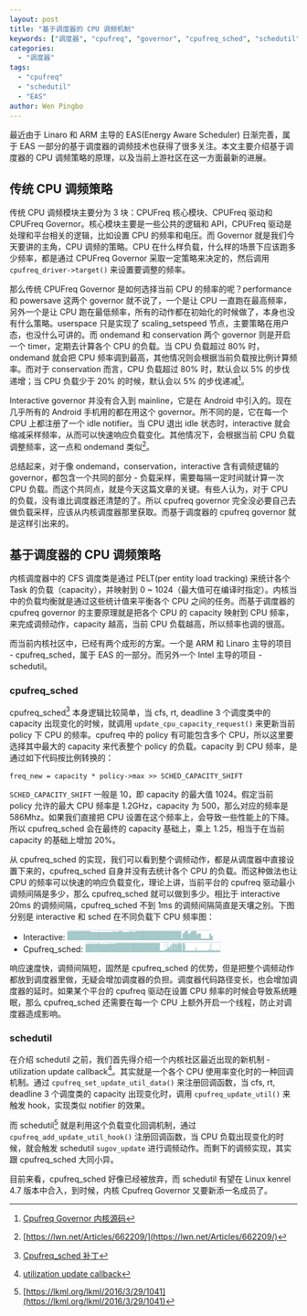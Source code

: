 ```yaml
---
layout: post
title: "基于调度器的 CPU 调频机制"
keywords: ["调度器", "cpufreq", "governor", "cpufreq_sched", "schedutil"]
categories:
  - "调度器"
tags:
  - "cpufreq"
  - "schedutil"
  - "EAS"
author: Wen Pingbo
---
```


最近由于 Linaro 和 ARM 主导的 EAS(Energy Aware Scheduler) 日渐完善，属于 EAS 一部分的基于调度器的调频技术也获得了很多关注。本文主要介绍基于调度器的 CPU 调频策略的原理，以及当前上游社区在这一方面最新的进展。

## 传统 CPU 调频策略

传统 CPU 调频模块主要分为 3 块：CPUFreq 核心模块、CPUFreq 驱动和 CPUFreq Governor。核心模块主要是一些公共的逻辑和 API，CPUFreq 驱动是处理和平台相关的逻辑，比如设置 CPU 的频率和电压。而 Governor 就是我们今天要讲的主角，CPU 调频的策略。CPU 在什么样负载，什么样的场景下应该跑多少频率，都是通过 CPUFreq Governor 采取一定策略来决定的，然后调用 `cpufreq_driver->target()` 来设置要调整的频率。

那么传统 CPUFreq Governor 是如何选择当前 CPU 的频率的呢？performance 和 powersave 这两个 governor 就不说了，一个是让 CPU 一直跑在最高频率，另外一个是让 CPU 跑在最低频率，所有的动作都在初始化的时候做了，本身也没有什么策略。userspace 只是实现了 scaling_setspeed 节点，主要策略在用户态，也没什么可讲的。而 ondemand 和 conservation 两个 governor 则是开启一个 timer，定期去计算各个 CPU 的负载。当 CPU 负载超过 80% 时，ondemand 就会把 CPU 频率调到最高，其他情况则会根据当前负载按比例计算频率。而对于 conservation 而言，CPU 负载超过 80% 时，默认会以 5% 的步伐递增；当 CPU 负载少于 20% 的时候，默认会以 5% 的步伐递减[^cpufreq_source]。

Interactive governor 并没有合入到 mainline，它是在 Android 中引入的。现在几乎所有的 Android 手机用的都在用这个 governor。所不同的是，它在每一个 CPU 上都注册了一个 idle notifier。当 CPU 退出 idle 状态时，interactive 就会缩减采样频率，从而可以快速响应负载变化。其他情况下，会根据当前 CPU 负载调整频率，这一点和 ondemand 类似[^interactive]。

总结起来，对于像 ondemand，conservation，interactive 含有调频逻辑的 governor，都包含一个共同的部分 - 负载采样，需要每隔一定时间就计算一次 CPU 负载。而这个共同点，就是今天这篇文章的关键。有些人认为，对于 CPU 的负载，没有谁比调度器还清楚的了。所以 cpufreq governor 完全没必要自己去做负载采样，应该从内核调度器那里获取。而基于调度器的 cpufreq governor 就是这样引出来的。

## 基于调度器的 CPU 调频策略

内核调度器中的 CFS 调度类是通过 PELT(per entity load tracking) 来统计各个 Task 的负载（capacity），并映射到 0 ~ 1024（最大值可在编译时指定）。内核当中的负载均衡就是通过这些统计值来平衡各个 CPU 之间的任务。而基于调度器的 cpufreq governor 的主要原理就是把各个 CPU 的 capacity 映射到 CPU 频率，来完成调频动作，capacity 越高，当前 CPU 负载越高，所以频率也调的很高。

而当前内核社区中，已经有两个成形的方案。一个是 ARM 和 Linaro 主导的项目 - cpufreq_sched，属于 EAS 的一部分。而另外一个 Intel 主导的项目 - schedutil。

### cpufreq_sched

cpufreq_sched[^sched_freq] 本身逻辑比较简单，当 cfs, rt, deadline 3 个调度类中的 capacity 出现变化的时候，就调用 `update_cpu_capacity_request()` 来更新当前 policy 下 CPU 的频率。cpufreq 中的 policy 有可能包含多个 CPU，所以这里要选择其中最大的 capacity 来代表整个 policy 的负载。capacity 到 CPU 频率，是通过如下代码按比例转换的：

```
freq_new = capacity * policy->max >> SCHED_CAPACITY_SHIFT
```

`SCHED_CAPACITY_SHIFT` 一般是 10，即 capacity 的最大值 1024。假定当前 policy 允许的最大 CPU 频率是 1.2GHz，capacity 为 500，那么对应的频率是 586Mhz。如果我们直接把 CPU 设置在这个频率上，会导致一些性能上的下降。所以 cpufreq_sched 会在最终的 capacity 基础上，乘上 1.25，相当于在当前 capacity 的基础上增加 20%。

从 cpufreq_sched 的实现，我们可以看到整个调频动作，都是从调度器中直接设置下来的，cpufreq_sched 自身并没有去统计各个 CPU 的负载。而这种做法也让 CPU 的频率可以快速的响应负载变化，理论上讲，当前平台的 cpufreq 驱动最小调频间隔是多少，那么 cpufreq_sched 就可以做到多少。相比于 interactive 20ms 的调频间隔，cpufreq_sched 不到 1ms 的调频间隔简直是天壤之别。下图分别是 interactive 和 sched 在不同负载下 CPU 频率图：

- Interactive: ![Interactive](/images/posts/2016/04/interactive.png)
- Cpufreq_sched: ![Sched](/images/posts/2016/04/sched.png)

响应速度快，调频间隔短，固然是 cpufreq_sched 的优势，但是把整个调频动作都放到调度器里做，无疑会增加调度器的负担。调度器代码路径变长，也会增加调度器的延时。如果某个平台的 cpufreq 驱动在设置 CPU 频率的时候会导致系统睡眠，那么 cpufreq_sched 还需要在每一个 CPU 上额外开启一个线程，防止对调度器造成影响。

### schedutil

在介绍 schedutil 之前，我们首先得介绍一个内核社区最近出现的新机制 - utilization update callback[^capacity_callback]。其实就是一个各个 CPU 使用率变化时的一种回调机制。通过 `cpufreq_set_update_util_data()` 来注册回调函数，当 cfs, rt, deadline 3 个调度类的 capacity 出现变化时，调用 `cpufreq_update_util()` 来触发 hook，实现类似 notifier 的效果。

而 schedutil[^schedutil] 就是利用这个负载变化回调机制，通过 `cpufreq_add_update_util_hook()` 注册回调函数，当 CPU 负载出现变化的时候，就会触发 schedutil `sugov_update` 进行调频动作。而剩下的调频实现，其实跟 cpufreq_sched 大同小异。

目前来看，cpufreq_sched 好像已经被放弃，而 schedutil 有望在 Linux kenrel 4.7 版本中合入，到时候，内核 Cpufreq Governor 又要新添一名成员了。

[^cpufreq_source]: [Cpufreq Governor 内核源码](http://lxr.free-electrons.com/source/drivers/cpufreq/)
[^interactive]: [https://lwn.net/Articles/662209/](https://lwn.net/Articles/662209/)
[^sched_freq]: [Cpufreq_sched 补丁](https://lkml.org/lkml/2016/2/22/1037)
[^capacity_callback]: [utilization update callback](https://lkml.org/lkml/2016/2/15/734)
[^schedutil]: [https://lkml.org/lkml/2016/3/29/1041](https://lkml.org/lkml/2016/3/29/1041)

